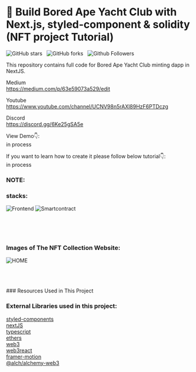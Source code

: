 # 🔴 Build Bored Ape Yacht Club with Next.js, styled-component & solidity (NFT project Tutorial)

![GitHub stars](https://img.shields.io/github/stars/nft-utilz/MD_minting_website_frontend?style=social&logo=ApacheSpark&label=Stars&maxAge=2592000)&nbsp;&nbsp;
![GitHub forks](https://img.shields.io/github/forks/nft-utilz/MD_minting_website_frontend?style=social&logo=KashFlow)&nbsp;&nbsp;
![Github Followers](https://img.shields.io/github/followers/nft-utilz.svg?style=social&label=Follow&maxAge=2592000)&nbsp;&nbsp;<br />

This repository contains full code for Bored Ape Yacht Club minting dapp in NextJS. <br />

Medium <br />
https://medium.com/p/63e59073a529/edit <br />

Youtube <br />
https://www.youtube.com/channel/UCNV98n5rAXl89HzF6PTDczg <br />

Discord <br />
https://discord.gg/6Ke25gSA5e <br />

View Demo👇: <br />
in process
<!-- https://the-weirdos.netlify.app/ <br /> -->


If you want to learn how to create it please follow below tutorial👇: <br />
in process
<!--https://youtu.be/edr2o59Twrs <br /> -->
<!-- https://www.youtube.com/channel/UCNV98n5rAXl89HzF6PTDczg<br /> -->
<!-- [![YouTube Video Views](https://img.shields.io/youtube/views/edr2o59Twrs?style=social)](https://www.youtube.com/channel/UCNV98n5rAXl89HzF6PTDczg)<br /> -->


### NOTE:  <br />
 
 ### stacks:

![Frontend](https://github.com/nft-utilz/MD_minting_website_frontend/blob/main/readme-images/carbon.png)
![Smartcontract](https://github.com/nft-utilz/MD_minting_website_frontend/blob/main/readme-images/carbon-sm.png)

<br/>
<br/>
<br/>

### Images of The NFT Collection Website:

![HOME](https://github.com/nft-utilz/MD_minting_website_frontend/blob/main/readme-images/minting-dapp-screen.png)
 

<br/>
<br/>
<br/>
### Resources Used in This Project

<!-- Character Figures: https://bigheads.io/ <br /> -->
<!-- Fonts: https://fontsource.org/ <br /> -->
<!-- Svg Icons From: https://icons8.com & https://freesvg.org/   <br /> -->

### External Libraries used in this project: 

[styled-components](https://styled-components.com/docs/advanced) <br />
[nextJS](https://nextjs.org/) <br />
[typescript](https://www.typescriptlang.org/) <br />
[ethers](https://www.npmjs.com/package/ethers) <br />
[web3](https://www.npmjs.com/package/web3) <br />
[web3react](https://github.com/NoahZinsmeister/web3-react) <br />
[framer-motion](https://www.npmjs.com/package/framer-motion) <br />
[@alch/alchemy-web3](https://www.npmjs.com/package/@alch/alchemy-web3) <br />
 


 
